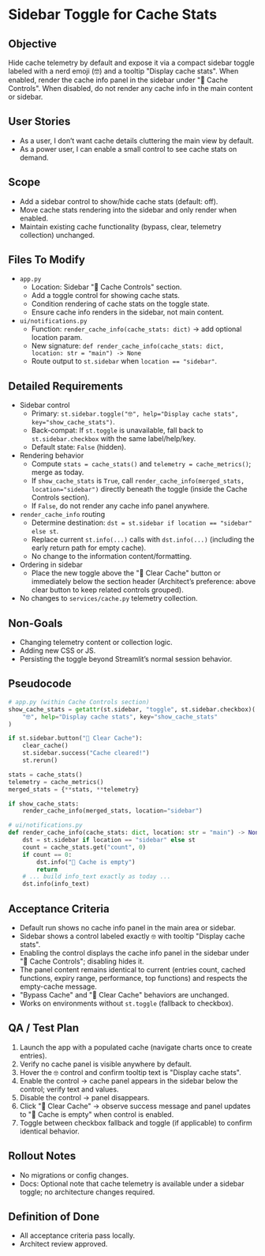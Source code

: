 # Sidebar Toggle for Cache Stats

## Objective
Hide cache telemetry by default and expose it via a compact sidebar toggle labeled with a nerd emoji (🤓) and a tooltip "Display cache stats". When enabled, render the cache info panel in the sidebar under "💾 Cache Controls". When disabled, do not render any cache info in the main content or sidebar.

## User Stories
- As a user, I don’t want cache details cluttering the main view by default.
- As a power user, I can enable a small control to see cache stats on demand.

## Scope
- Add a sidebar control to show/hide cache stats (default: off).
- Move cache stats rendering into the sidebar and only render when enabled.
- Maintain existing cache functionality (bypass, clear, telemetry collection) unchanged.

## Files To Modify
- `app.py`
  - Location: Sidebar "💾 Cache Controls" section.
  - Add a toggle control for showing cache stats.
  - Condition rendering of cache stats on the toggle state.
  - Ensure cache info renders in the sidebar, not main content.
- `ui/notifications.py`
  - Function: `render_cache_info(cache_stats: dict)` → add optional location param.
  - New signature: `def render_cache_info(cache_stats: dict, location: str = "main") -> None`
  - Route output to `st.sidebar` when `location == "sidebar"`.

## Detailed Requirements
- Sidebar control
  - Primary: `st.sidebar.toggle("🤓", help="Display cache stats", key="show_cache_stats")`.
  - Back-compat: If `st.toggle` is unavailable, fall back to `st.sidebar.checkbox` with the same label/help/key.
  - Default state: `False` (hidden).
- Rendering behavior
  - Compute `stats = cache_stats()` and `telemetry = cache_metrics()`; merge as today.
  - If `show_cache_stats` is `True`, call `render_cache_info(merged_stats, location="sidebar")` directly beneath the toggle (inside the Cache Controls section).
  - If `False`, do not render any cache info panel anywhere.
- `render_cache_info` routing
  - Determine destination: `dst = st.sidebar if location == "sidebar" else st`.
  - Replace current `st.info(...)` calls with `dst.info(...)` (including the early return path for empty cache).
  - No change to the information content/formatting.
- Ordering in sidebar
  - Place the new toggle above the "🧹 Clear Cache" button or immediately below the section header (Architect’s preference: above clear button to keep related controls grouped).
- No changes to `services/cache.py` telemetry collection.

## Non-Goals
- Changing telemetry content or collection logic.
- Adding new CSS or JS.
- Persisting the toggle beyond Streamlit’s normal session behavior.

## Pseudocode
```python
# app.py (within Cache Controls section)
show_cache_stats = getattr(st.sidebar, "toggle", st.sidebar.checkbox)(
    "🤓", help="Display cache stats", key="show_cache_stats"
)

if st.sidebar.button("🧹 Clear Cache"):
    clear_cache()
    st.sidebar.success("Cache cleared!")
    st.rerun()

stats = cache_stats()
telemetry = cache_metrics()
merged_stats = {**stats, **telemetry}

if show_cache_stats:
    render_cache_info(merged_stats, location="sidebar")
```

```python
# ui/notifications.py
def render_cache_info(cache_stats: dict, location: str = "main") -> None:
    dst = st.sidebar if location == "sidebar" else st
    count = cache_stats.get("count", 0)
    if count == 0:
        dst.info("💾 Cache is empty")
        return
    # ... build info_text exactly as today ...
    dst.info(info_text)
```

## Acceptance Criteria
- Default run shows no cache info panel in the main area or sidebar.
- Sidebar shows a control labeled exactly `🤓` with tooltip "Display cache stats".
- Enabling the control displays the cache info panel in the sidebar under "💾 Cache Controls"; disabling hides it.
- The panel content remains identical to current (entries count, cached functions, expiry range, performance, top functions) and respects the empty-cache message.
- "Bypass Cache" and "🧹 Clear Cache" behaviors are unchanged.
- Works on environments without `st.toggle` (fallback to checkbox).

## QA / Test Plan
1. Launch the app with a populated cache (navigate charts once to create entries).
2. Verify no cache panel is visible anywhere by default.
3. Hover the `🤓` control and confirm tooltip text is "Display cache stats".
4. Enable the control → cache panel appears in the sidebar below the control; verify text and values.
5. Disable the control → panel disappears.
6. Click "🧹 Clear Cache" → observe success message and panel updates to "💾 Cache is empty" when control is enabled.
7. Toggle between checkbox fallback and toggle (if applicable) to confirm identical behavior.

## Rollout Notes
- No migrations or config changes.
- Docs: Optional note that cache telemetry is available under a sidebar toggle; no architecture changes required.

## Definition of Done
- All acceptance criteria pass locally.
- Architect review approved.

